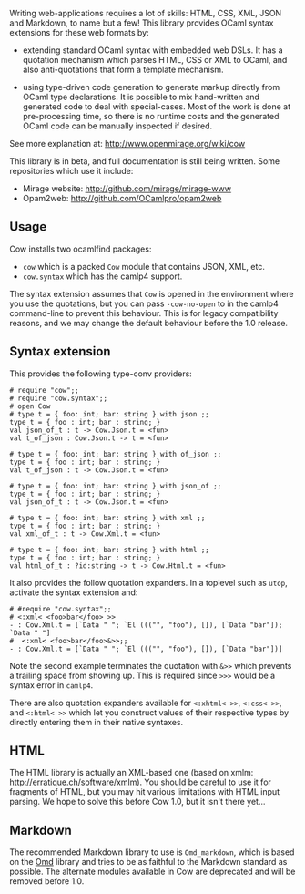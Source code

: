 Writing web-applications requires a lot of skills: HTML, CSS, XML, JSON and
Markdown, to name but a few!  This library provides OCaml syntax extensions for
these web formats by:

* extending standard OCaml syntax with embedded web DSLs. It has a
  quotation mechanism which parses HTML, CSS or XML to OCaml, and
  also anti-quotations that form a template mechanism.

* using type-driven code generation to generate markup directly from
  OCaml type declarations. It is possible to mix hand-written and
  generated code to deal with special-cases.  Most of the work is
  done at pre-processing time, so there is no runtime costs and the
  generated OCaml code can be manually inspected if desired.

See more explanation at: http://www.openmirage.org/wiki/cow

This library is in beta, and full documentation is still being written.
Some repositories which use it include:

* Mirage website: http://github.com/mirage/mirage-www
* Opam2web: http://github.com/OCamlpro/opam2web

Usage
-----

Cow installs two ocamlfind packages:

* `cow` which is a packed `Cow` module that contains JSON, XML, etc.
* `cow.syntax` which has the camlp4 support.

The syntax extension assumes that `Cow` is opened in the environment 
where you use the quotations, but you can pass `-cow-no-open` to in the camlp4
command-line to prevent this behaviour.  This is for legacy compatibility
reasons, and we may change the default behaviour before the 1.0 release.

Syntax extension
----------------

This provides the following type-conv providers:

```
# require "cow";;
# require "cow.syntax";;
# open Cow
# type t = { foo: int; bar: string } with json ;;
type t = { foo : int; bar : string; }
val json_of_t : t -> Cow.Json.t = <fun>
val t_of_json : Cow.Json.t -> t = <fun>

# type t = { foo: int; bar: string } with of_json ;;
type t = { foo : int; bar : string; }
val t_of_json : t -> Cow.Json.t = <fun>

# type t = { foo: int; bar: string } with json_of ;;
type t = { foo : int; bar : string; }
val json_of_t : t -> Cow.Json.t = <fun>

# type t = { foo: int; bar: string } with xml ;;
type t = { foo : int; bar : string; }
val xml_of_t : t -> Cow.Xml.t = <fun>

# type t = { foo: int; bar: string } with html ;;
type t = { foo : int; bar : string; }
val html_of_t : ?id:string -> t -> Cow.Html.t = <fun>
```

It also provides the follow quotation expanders. In a toplevel such as 
`utop`, activate the syntax extension and:

```
# #require "cow.syntax";;
# <:xml< <foo>bar</foo> >>
- : Cow.Xml.t = [`Data " "; `El ((("", "foo"), []), [`Data "bar"]); `Data " "]
#  <:xml< <foo>bar</foo>&>>;;
- : Cow.Xml.t = [`Data " "; `El ((("", "foo"), []), [`Data "bar"])]
```

Note the second example terminates the quotation with `&>>` which prevents a
trailing space from showing up.  This is required since `>>>` would be a syntax
error in `camlp4`.

There are also quotation expanders available for `<:xhtml< >>`, `<:css< >>`,
and `<:html< >>` which let you construct values of their respective types by
directly entering them in their native syntaxes.

HTML
----

The HTML library is actually an XML-based one (based on xmlm:
http://erratique.ch/software/xmlm).  You should be careful to use it for
fragments of HTML, but you may hit various limitations with HTML input parsing.
We hope to solve this before Cow 1.0, but it isn't there yet...

Markdown
--------

The recommended Markdown library to use is `Omd_markdown`, which is based on
the [Omd](https://github.com/pw374/omd) library and tries to be as faithful to
the Markdown standard as possible.  The alternate modules available in Cow
are deprecated and will be removed before 1.0.
